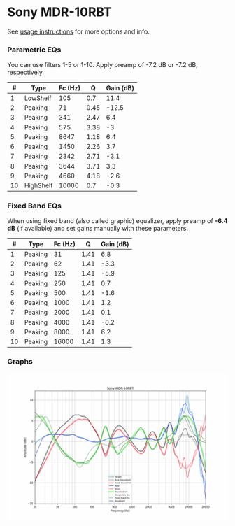 # Sony MDR-10RBT
See [usage instructions](https://github.com/jaakkopasanen/AutoEq#usage) for more options and info.

### Parametric EQs
You can use filters 1-5 or 1-10. Apply preamp of -7.2 dB or -7.2 dB, respectively.

|   # | Type      |   Fc (Hz) |    Q |   Gain (dB) |
|-----|-----------|-----------|------|-------------|
|   1 | LowShelf  |       105 | 0.7  |        11.4 |
|   2 | Peaking   |        71 | 0.45 |       -12.5 |
|   3 | Peaking   |       341 | 2.47 |         6.4 |
|   4 | Peaking   |       575 | 3.38 |        -3   |
|   5 | Peaking   |      8647 | 1.18 |         6.4 |
|   6 | Peaking   |      1450 | 2.26 |         3.7 |
|   7 | Peaking   |      2342 | 2.71 |        -3.1 |
|   8 | Peaking   |      3644 | 3.71 |         3.3 |
|   9 | Peaking   |      4660 | 4.18 |        -2.6 |
|  10 | HighShelf |     10000 | 0.7  |        -0.3 |

### Fixed Band EQs
When using fixed band (also called graphic) equalizer, apply preamp of **-6.4 dB** (if available) and set gains manually with these parameters.

|   # | Type    |   Fc (Hz) |    Q |   Gain (dB) |
|-----|---------|-----------|------|-------------|
|   1 | Peaking |        31 | 1.41 |         6.8 |
|   2 | Peaking |        62 | 1.41 |        -3.3 |
|   3 | Peaking |       125 | 1.41 |        -5.9 |
|   4 | Peaking |       250 | 1.41 |         0.7 |
|   5 | Peaking |       500 | 1.41 |        -1.6 |
|   6 | Peaking |      1000 | 1.41 |         1.2 |
|   7 | Peaking |      2000 | 1.41 |         0.1 |
|   8 | Peaking |      4000 | 1.41 |        -0.2 |
|   9 | Peaking |      8000 | 1.41 |         6.2 |
|  10 | Peaking |     16000 | 1.41 |         1.3 |

### Graphs
![](./Sony%20MDR-10RBT.png)

